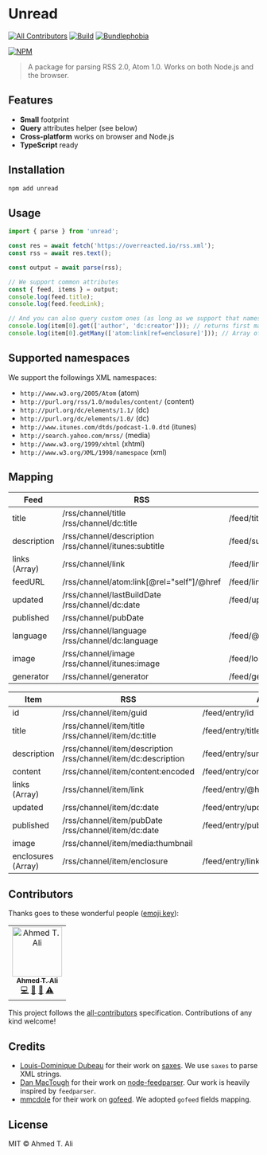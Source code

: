 # Unread

[![All Contributors](https://img.shields.io/badge/all_contributors-1-orange.svg?style=flat-square)](#contributors) [![Build](https://img.shields.io/travis/z0al/unread.svg)](https://travis-ci.org/z0al/unread) [![Bundlephobia](https://img.shields.io/bundlephobia/minzip/unread.svg)](https://bundlephobia.com/result?p=unread)

[![NPM](https://nodei.co/npm/unread.png?downloads=true&downloadRank=true&stars=true)](https://nodei.co/npm/unread/)

> A package for parsing RSS 2.0, Atom 1.0. Works on both Node.js and the browser.

## Features

- **Small** footprint
- **Query** attributes helper (see below)
- **Cross-platform** works on browser and Node.js
- **TypeScript** ready

## Installation

```sh
npm add unread
```

## Usage

```javascript
import { parse } from 'unread';

const res = await fetch('https://overreacted.io/rss.xml');
const rss = await res.text();

const output = await parse(rss);

// We support common attributes
const { feed, items } = output;
console.log(feed.title);
console.log(feed.feedLink);

// And you can also query custom ones (as long as we support that namespace)
console.log(item[0].get(['author', 'dc:creator'])); // returns first match or undefined
console.log(item[0].getMany(['atom:link[ref=enclosure]'])); // Array of nodes
```

## Supported namespaces

We support the followings XML namespaces:

- `http://www.w3.org/2005/Atom` (atom)
- `http://purl.org/rss/1.0/modules/content/` (content)
- `http://purl.org/dc/elements/1.1/` (dc)
- `http://purl.org/dc/elements/1.0/` (dc)
- `http://www.itunes.com/dtds/podcast-1.0.dtd` (itunes)
- `http://search.yahoo.com/mrss/` (media)
- `http://www.w3.org/1999/xhtml` (xhtml)
- `http://www.w3.org/XML/1998/namespace` (xml)

## Mapping

| Feed          | RSS                                                      | Atom                          |
| ------------- | -------------------------------------------------------- | ----------------------------- |
| title         | /rss/channel/title<br>/rss/channel/dc:title              | /feed/title                   |
| description   | /rss/channel/description<br>/rss/channel/itunes:subtitle | /feed/subtitle                |
| links (Array) | /rss/channel/link                                        | /feed/link/@href              |
| feedURL       | /rss/channel/atom:link[@rel="self"]/@href                | /feed/link[@rel="self"]/@href |
| updated       | /rss/channel/lastBuildDate<br>/rss/channel/dc:date       | /feed/updated                 |
| published     | /rss/channel/pubDate                                     |                               |
| language      | /rss/channel/language<br>/rss/channel/dc:language        | /feed/@xml:lang               |
| image         | /rss/channel/image<br>/rss/channel/itunes:image          | /feed/logo                    |
| generator     | /rss/channel/generator                                   | /feed/generator               |

| Item               | RSS                                                               | Atom                               |
| ------------------ | ----------------------------------------------------------------- | ---------------------------------- |
| id                 | /rss/channel/item/guid                                            | /feed/entry/id                     |
| title              | /rss/channel/item/title<br>/rss/channel/item/dc:title             | /feed/entry/title                  |
| description        | /rss/channel/item/description<br>/rss/channel/item/dc:description | /feed/entry/summary                |
| content            | /rss/channel/item/content:encoded                                 | /feed/entry/content                |
| links (Array)      | /rss/channel/item/link                                            | /feed/entry/@href                  |
| updated            | /rss/channel/item/dc:date                                         | /feed/entry/updated                |
| published          | /rss/channel/item/pubDate<br>/rss/channel/item/dc:date            | /feed/entry/published              |
| image              | /rss/channel/item/media:thumbnail                                 |                                    |
| enclosures (Array) | /rss/channel/item/enclosure                                       | /feed/entry/link[@rel=”enclosure”] |

## Contributors

Thanks goes to these wonderful people ([emoji key](https://allcontributors.org/docs/en/emoji-key)):

<!-- ALL-CONTRIBUTORS-LIST:START - Do not remove or modify this section -->
<!-- prettier-ignore -->
<table><tr><td align="center"><a href="https://ahmed.sd"><img src="https://avatars1.githubusercontent.com/u/12673605?v=4" width="100px;" alt="Ahmed T. Ali"/><br /><sub><b>Ahmed T. Ali</b></sub></a><br /><a href="https://github.com/Ahmed T. Ali/unread/commits?author=z0al" title="Code">💻</a> <a href="https://github.com/Ahmed T. Ali/unread/commits?author=z0al" title="Documentation">📖</a> <a href="#maintenance-z0al" title="Maintenance">🚧</a> <a href="https://github.com/Ahmed T. Ali/unread/commits?author=z0al" title="Tests">⚠️</a></td></tr></table>

<!-- ALL-CONTRIBUTORS-LIST:END -->

This project follows the [all-contributors](https://github.com/all-contributors/all-contributors) specification. Contributions of any kind welcome!

## Credits

- [Louis-Dominique Dubeau](https://github.com/lddubeau) for their work on [saxes](https://github.com/lddubeau/saxes). We use `saxes` to parse XML strings.
- [Dan MacTough](https://github.com/danmactough) for their work on [node-feedparser](https://github.com/danmactough/node-feedparser). Our work is heavily inspired by `feedparser`.
- [mmcdole](https://github.com/mmcdole) for their work on [gofeed](https://github.com/mmcdole/gofeed). We adopted `gofeed` fields mapping.

## License

MIT © Ahmed T. Ali
